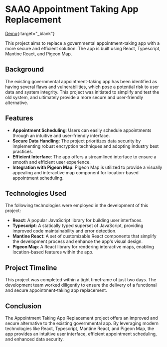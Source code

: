 # SAAQ Appointment Taking App Replacement

[Demo](https://better-gov.vercel.app/){:target="_blank"}

This project aims to replace a governmental appointment-taking app with a more secure and efficient solution. The app is built using React, Typescript, Mantine React, and Pigeon Map.

## Background

The existing governmental appointment-taking app has been identified as having several flaws and vulnerabilities, which pose a potential risk to user data and system integrity. This project was initiated to simplify and test the old system, and ultimately provide a more secure and user-friendly alternative.

## Features

- **Appointment Scheduling**: Users can easily schedule appointments through an intuitive and user-friendly interface.
- **Secure Data Handling**: The project prioritizes data security by implementing robust encryption techniques and adopting industry best practices.
- **Efficient Interface**: The app offers a streamlined interface to ensure a smooth and efficient user experience.
- **Integration with Pigeon Map**: Pigeon Map is utilized to provide a visually appealing and interactive map component for location-based appointment scheduling.

## Technologies Used

The following technologies were employed in the development of this project:

- **React**: A popular JavaScript library for building user interfaces.
- **Typescript**: A statically typed superset of JavaScript, providing improved code maintainability and error detection.
- **Mantine React**: A set of customizable React components that simplify the development process and enhance the app's visual design.
- **Pigeon Map**: A React library for rendering interactive maps, enabling location-based features within the app.

## Project Timeline

This project was completed within a tight timeframe of just two days. The development team worked diligently to ensure the delivery of a functional and secure appointment-taking app replacement.

## Conclusion

The Appointment Taking App Replacement project offers an improved and secure alternative to the existing governmental app. By leveraging modern technologies like React, Typescript, Mantine React, and Pigeon Map, the app provides an intuitive user interface, efficient appointment scheduling, and enhanced data security.
